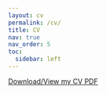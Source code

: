 ```yaml
---
layout: cv
permalink: /cv/
title: CV
nav: true
nav_order: 5
toc:
  sidebar: left
---
```

[Download/View my CV PDF](assets/pdf/CV.pdf)
